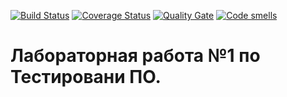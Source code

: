 [![Build Status](https://travis-ci.org/KulakovAlexey/KAR.svg?branch=master)](https://travis-ci.org/KulakovAlexey/KAR)
[![Coverage Status](https://coveralls.io/repos/github/KulakovAlexey/KAR/badge.svg?branch=main)](https://coveralls.io/github/seekerk/gtest?branch=main)
[![Quality Gate](https://sonarcloud.io/api/project_badges/measure?project=KulakovAlexey_KAR&metric=alert_status)](https://sonarcloud.io/dashboard?id=KulakovAlexey_KAR)
[![Code smells](https://sonarcloud.io/api/project_badges/measure?project=KulakovAlexey_KAR&metric=code_smells)](https://sonarcloud.io/dashboard?id=KulakovAlexey_KAR)

# Лабораторная работа №1 по Тестировани ПО.

